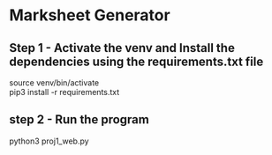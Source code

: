 # Marksheet Generator

## Step 1 - Activate the venv and Install the dependencies using the requirements.txt file
source venv/bin/activate  
pip3 install -r requirements.txt

## step 2 - Run the program 
python3 proj1_web.py

    

 
